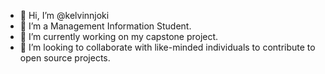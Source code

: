 - 👋 Hi, I’m @kelvinnjoki
- 👀 I’m a Management Information Student.
- 🌱 I’m currently working on my capstone project. 
- 💞️ I’m looking to collaborate with like-minded individuals to contribute to open source projects. 
<!---
kelvinnjoki/kelvinnjoki is a ✨ special ✨ repository because its `README.md` (this file) appears on your GitHub profile.
You can click the Preview link to take a look at your changes.
--->
